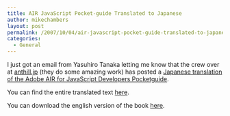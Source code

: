 ```yaml
---
title: AIR JavaScript Pocket-guide Translated to Japanese
author: mikechambers
layout: post
permalink: /2007/10/04/air-javascript-pocket-guide-translated-to-japanese/
categories:
  - General
---
```



I just got an email from Yasuhiro Tanaka letting me know that the crew over at [anthill.jp][1] (they do some amazing work) has posted a [Japanese translation of the Adobe AIR for JavaScript Developers Pocketguide][2].

You can find the entire translated text [here][2].

You can download the english version of the book [here][3].

 [1]: http://www.anthill.jp/
 [2]: http://gizmo.anthill.jp/fgug/modules/bwiki/index.php?AIR%20for%20JavaScript%20Developers
 [3]: http://labs.adobe.com/wiki/index.php/AIR:Books:Adobe_Integrated_Runtime_for_JavaScript_Developers